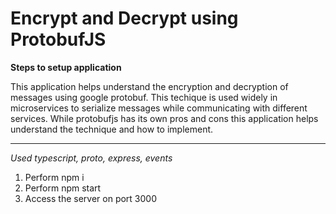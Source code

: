 # Encrypt and Decrypt using ProtobufJS
**Steps to setup application**

This application helps understand the encryption and decryption of messages using google protobuf. This techique is used widely in microservices to serialize messages while communicating with different services. While protobufjs has its own pros and cons this application helps understand the technique and how to implement.

----------
*Used typescript, proto, express, events*

1. Perform npm i
2. Perform npm start
3. Access the server on port 3000
